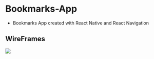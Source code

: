 # Bookmarks-App
- Bookmarks App created with React Native and React Navigation

## WireFrames
<img src="https://i.imgur.com/ppfoCjk.png">
